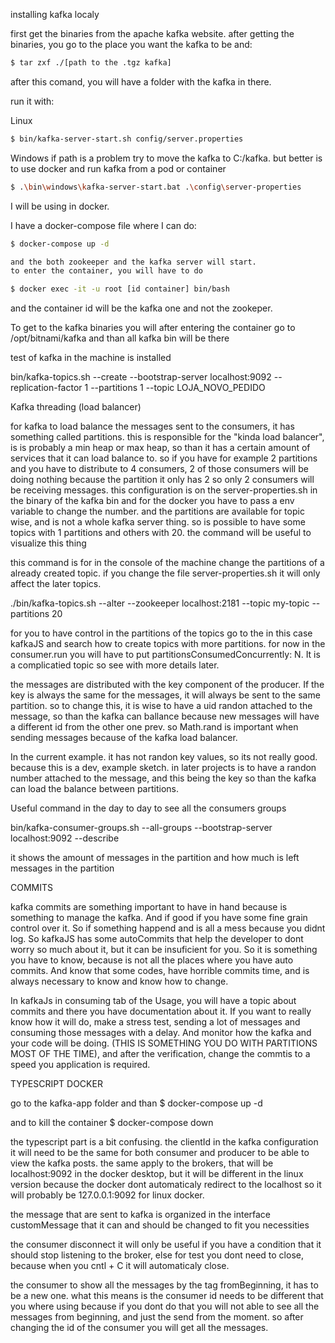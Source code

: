 installing kafka localy

first get the binaries from the apache kafka website.
after getting the binaries, you go to the place you want the kafka to be and:
```bash
$ tar zxf ./[path to the .tgz kafka] 
```
after this comand, you will have a folder with the kafka in there.


run it with:

Linux
```bash
$ bin/kafka-server-start.sh config/server.properties
```
Windows
if path is a problem try to move the kafka to C:/kafka.
but better is to use docker and run kafka from a pod or container
```bash
$ .\bin\windows\kafka-server-start.bat .\config\server-properties
```
I will be using in docker.

I have a docker-compose file where I can do:
```bash
$ docker-compose up -d

and the both zookeeper and the kafka server will start.
to enter the container, you will have to do

$ docker exec -it -u root [id container] bin/bash
```
and the container id will be the kafka one and not the zookeper.

To get to the kafka binaries you will after entering the container
go to /opt/bitnami/kafka and than all kafka bin will be there

test of kafka in the machine is installed

bin/kafka-topics.sh --create --bootstrap-server localhost:9092 --replication-factor 1 --partitions 1 --topic LOJA_NOVO_PEDIDO


Kafka threading (load balancer)

for kafka to load balance the messages sent to the consumers, it has something called partitions.
this is responsible for the "kinda load balancer", is is probably a min heap or max heap, so than it has a certain amount of services that it can load balance to.
so if you have for example 2 partitions and you have to distribute to 4 consumers, 2 of those consumers will be doing nothing because the partition it only has 2 so only 2 consumers will be receiving messages.
this configuration is on the server-properties.sh in the binary of the kafka bin and for the docker you have to pass a env variable to change the number.
and the partitions are available for topic wise, and is not a whole kafka server thing. so is possible to have some topics with 1 partitions and others with 20.
the command will be useful to visualize this thing

this command is for in the console of the machine change the partitions of a already created topic.
if you change the file server-properties.sh it will only affect the later topics.

./bin/kafka-topics.sh --alter --zookeeper localhost:2181 --topic my-topic --partitions 20

for you to have control in the partitions of the topics go to the in this case kafkaJS and search how to create topics with more partitions.
for now in the consumer.run you will have to put partitionsConsumedConcurrently: N.
It is a complicatied topic so see with more details later.

the messages are distributed with the key component of the producer. If the key is always the same for the messages, it will always be sent to the same partition.
so to change this, it is wise to have a uid randon attached to the message, so than the kafka can ballance because new messages will have a different id from the other one prev.
so Math.rand is important when sending messages because of the kafka load balancer.

In the current example. it has not randon key values, so its not really good. because this is a dev, example sketch.
in later projects is to have a randon number attached to the message, and this being the key so than the kafka can load the balance between partitions.


Useful command in the day to day to see all the consumers groups

bin/kafka-consumer-groups.sh --all-groups --bootstrap-server localhost:9092 --describe

it shows the amount of messages in the partition and how much is left messages in the partition


COMMITS

kafka commits are something important to have in hand because is something to manage the kafka. And if good if you have some fine grain control over it.
So if something happend and is all a mess because you didnt log. So kafkaJS has some autoCommits that help the developer to dont worry so much about it, but it can be insuficient for you.
So it is something you have to know, because is not all the places where you have auto commits. And know that some codes, have horrible commits time, and is always necessary to know and know how to change.

In kafkaJs in consuming tab of the Usage, you will have a topic about commits and there you have documentation about it.
If you want to really know how it will do, make a stress test, sending a lot of messages and consuming those messages with a delay.
And monitor how the kafka and your code will be doing. (THIS IS SOMETHING YOU DO WITH PARTITIONS MOST OF THE TIME), and after the verification, change the commtis to a speed you application is required.



TYPESCRIPT DOCKER

go to the kafka-app folder and than
$ docker-compose up -d

and to kill the container
$ docker-compose down



the typescript part is a bit confusing.
the clientId in the kafka configuration it will need to be the same for both consumer and producer to be able to view the kafka posts.
the same apply to the brokers, that will be localhost:9092 in the docker desktop, but it will be different in the linux version because the docker dont automaticaly redirect to the localhost
so it will probably be 127.0.0.1:9092 for linux docker.


the message that are sent to kafka is organized in the interface customMessage that it can and should be changed to fit you necessities

the consumer disconnect it will only be useful if you have a condition that it should stop listening to the broker, else for test you dont need to close, because when you cntl + C it will automaticaly close.

the consumer to show all the messages by the tag fromBeginning, it has to be a new one.
what this means is the consumer id needs to be different that you where using because if you dont do that you will not able to see all the messages from beginning, and just the send from the moment.
so after changing the id of the consumer you will get all the messages.


